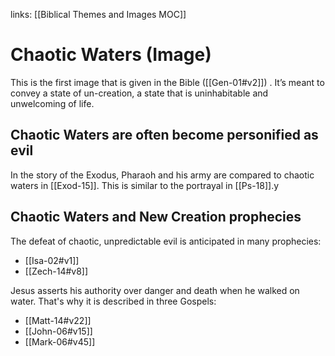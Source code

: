 links: [[Biblical Themes and Images MOC]]
# Chaotic Waters (Image)
This is the first image that is given in the Bible ([[Gen-01#v2]]) . It’s meant to convey a state of un-creation, a state that is uninhabitable and unwelcoming of life.

## Chaotic Waters are often become personified as evil
In the story of the Exodus, Pharaoh and his army are compared to chaotic waters in [[Exod-15]]. This is similar to the portrayal in [[Ps-18]].y

## Chaotic Waters and New Creation prophecies
The defeat of chaotic, unpredictable evil is anticipated in many prophecies:

* [[Isa-02#v1]]
* [[Zech-14#v8]]

Jesus asserts his authority over danger and death when he walked on water. That's why it is described in three Gospels:
* [[Matt-14#v22]]
* [[John-06#v15]]
* [[Mark-06#v45]]